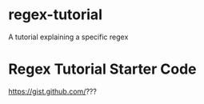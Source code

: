 # regex-tutorial
A tutorial explaining a specific regex

# Regex Tutorial Starter Code

https://gist.github.com/???

